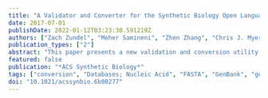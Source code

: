 ```yaml
---
title: "A Validator and Converter for the Synthetic Biology Open Language"
date: 2017-07-01
publishDate: 2022-01-12T03:23:30.591219Z
authors: ["Zach Zundel", "Meher Samineni", "Zhen Zhang", "Chris J. Myers"]
publication_types: ["2"]
abstract: "This paper presents a new validation and conversion utility for the Synthetic Biology Open Language (SBOL). This utility can be accessed directly in software using the libSBOLj library, through a web interface, or using a web service via RESTful API calls. The validator checks all required and best practice rules set forth in the SBOL specification document, and it reports back to the user the location within the document of any errors found. The converter is capable of translating from/to SBOL 1, GenBank, and FASTA formats to/from SBOL 2. The SBOL Validator/Converter utility is released freely and open source under the Apache 2.0 license. The online version of the validator/converter utility can be found here: http://www.async.ece.utah.edu/sbol-validator/. The source code for the validator/converter can be found here: http://github.com/SynBioDex/SBOL-Validator/."
featured: false
publication: "*ACS Synthetic Biology*"
tags: ["conversion", "Databases; Nucleic Acid", "FASTA", "GenBank", "genetic design automation", "SBOL", "Software", "standards", "Synthetic Biology", "validation"]
doi: "10.1021/acssynbio.6b00277"
---
```


